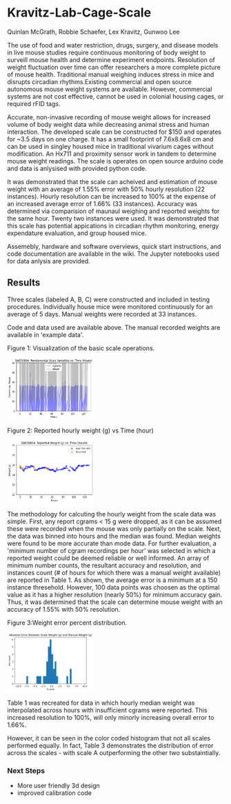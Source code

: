 # Kravitz-Lab-Cage-Scale
Quinlan McGrath, Robbie Schaefer, Lex Kravitz, Gunwoo Lee

  The use of food and water restriction, drugs, surgery, and disease models in live mouse studies require continuous monitoring of body weight to surveill mouse health and determine experiment endpoints. Resolution of weight fluctuation over time can offer researchers a more complete picture of mouse health. Traditional manual weighing induces stress in mice and disrupts circadian rhythms.Existing commercial and open source autonomous mouse weight systems are available. However, commercial systems are not cost effective, cannot be used in colonial housing cages, or required rFID tags. 
 
Accurate, non-invasive recording of mouse weight allows for increased volume of body weight data while decreasing animal stress and human interaction. The developed scale can be constructed for $150 and operates for ~3.5 days on one charge. It has a small footprint of 7.6x8.6x8 cm and can be used in singley housed mice in traditional vivarium cages without modification. An Hx711 and proximity sensor work in tandem to determine mouse weight readings. The scale is operates on open source arduino code and data is anlysised with provided python code. 
  
  It was demonstrated that the scale can acheived and estimation of mouse weight with an average of 1.55% error with 50% hourly resolution (22 instances). Hourly resolution can be increased to 100% at the expense of an increased average error of 1.66% (33 instances). Accuracy was determined via comparision of maunaul weighing and reported weights for the same hour. Twenty two instances were used. It was demonstrated that this scale has potential appications in circadian rhythm monitoring, energy expendature evaluation, and group housed mice.  
  
 Assemebly, hardware and software overviews, quick start instructions, and code documentation are available in the wiki. The Jupyter notebooks used for data anlysis are provided. 


## Results
Three scales (labeled A, B, C) were constructed and included in testing procedures. Individually house mice were monitored continuously for an average of 5 days. Manual weights were recorded at 33 instances.  

Code and data used are available above. The manual recorded weights are available in 'example data'.

Figure 1: Visualization of the basic scale operations. 

<img src="https://github.com/qmcgrath/Kravitz-Lab-Cage-Scale/blob/main/Images/rangeandCgramsSA.png" width="200">

Figure 2: Reported hourly weight (g) vs Time (hour)

<img src="https://github.com/qmcgrath/Kravitz-Lab-Cage-Scale/blob/main/Images/weightVsRecordSA.png" width="200">


The methodology for calcuting the hourly weight from the scale data was simple. First, any report cgrams < 15 g were dropped, as it can be assumed these were recorded when the mouse was only partially on the scale. Next, the data was binned into hours and the median was found. Median weights were found to be more accurate than mode data. For further evaluation, a 'minimum number of cgram recordings per hour' was selected in which a reported weight could be deemed reliable or well informed. An array of minimum number counts, the resultant accuracy and resolution, and instances count (# of hours for which there was a manual weight available) are reported in Table 1. As shown, the average error is a minimum at a 150 instance thresehold. However, 100 data points was choosen as the optimal value as it has a higher resolution (nearly 50%) for minimum accuracy gain. Thus, it was determined that the scale can determine mouse weight with an accuracy of 1.55% with 50% resolution.


Figure 3:Weight error percent distribution. 

<img src="https://github.com/qmcgrath/Kravitz-Lab-Cage-Scale/blob/main/Images/histrogamErrorNoScaleSEp.png" width="200">


Table 1 was recreated for data in which hourly median weight was interpolated across hours with insufficient cgrams were reported. This increased resolution to 100%, will only minorly increasing overall error to 1.66%. 

However, it can be seen in the color coded histogram that not all scales performed equally. In fact, Table 3 demonstrates the distribution of error across the scales - with scale A outperforming the other two substaintially.


### Next Steps 
- More user friendly 3d design 
- improved calibration code 
